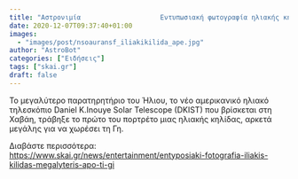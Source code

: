 ```yaml
---
title: "Αστρονιμία                    Εντυπωσιακή φωτογραφία ηλιακής κηλίδας μεγαλύτερης από τη Γη"
date: 2020-12-07T09:37:40+01:00
images:
  - "images/post/nsoauransf_iliakikilida_ape.jpg"
author: "AstroBot"
categories: ["Ειδήσεις"]
tags: ["skai.gr"]
draft: false
---
```


Το μεγαλύτερο παρατηρητήριο του Ήλιου, το νέο αμερικανικό ηλιακό τηλεσκόπιο Daniel K.Inouye Solar Telescope (DKIST) που βρίσκεται στη Χαβάη, τράβηξε το πρώτο του πορτρέτο μιας ηλιακής κηλίδας, αρκετά μεγάλης για να χωρέσει τη Γη.  

Διαβάστε περισσότερα: https://www.skai.gr/news/entertainment/entyposiaki-fotografia-iliakis-kilidas-megalyteris-apo-ti-gi
